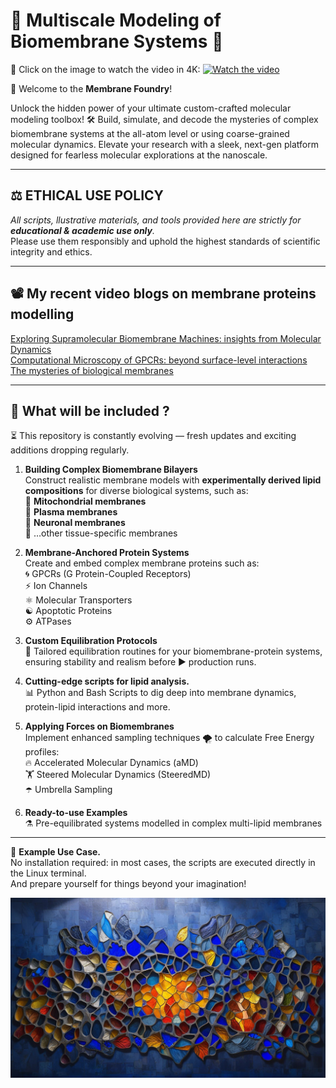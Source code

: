 # 🔷 Multiscale Modeling of Biomembrane Systems 🔷 

🎥 Click on the image to watch the video in 4K: 
[![Watch the video](https://img.youtube.com/vi/qgFmRrF_M9k/maxresdefault.jpg)](https://www.youtube.com/watch?v=qgFmRrF_M9k)

👑 Welcome to the **Membrane Foundry**!

Unlock the hidden power of your ultimate custom-crafted molecular modeling toolbox! 🛠️
Build, simulate, and decode the mysteries of complex biomembrane systems at the all-atom level or using coarse-grained molecular dynamics. Elevate your research with a sleek, next-gen platform designed for fearless molecular explorations at the nanoscale.


---

## ⚖️ ETHICAL USE POLICY

_All scripts, llustrative materials, and tools provided here are strictly for **educational & academic use only**._  
Please use them responsibly and uphold the highest standards of scientific integrity and ethics.  

---

## 📽️ My recent video blogs on membrane proteins modelling

[Exploring Supramolecular Biomembrane Machines: insights from Molecular Dynamics](https://www.linkedin.com/pulse/exploring-supramolecular-biomembrane-machines-insights-gleb-novikov-b0nxe/?trackingId=apAbfz3rTyyBr77sc30CNA%3D%3D)  
[Computational Microscopy of GPCRs: beyond surface-level interactions](https://www.linkedin.com/pulse/computational-microscopy-gpcr-activation-beyond-gleb-novikov-y5rwe/?trackingId=apAbfz3rTyyBr77sc30CNA%3D%3D)  
[The mysteries of biological membranes](https://www.linkedin.com/pulse/mysteries-biological-membranes-gleb-novikov-aqbve/?trackingId=cF91wcgOQROa8aNq3cYnog%3D%3D)  


---

## 🚀 What will be included ?

⏳ This repository is constantly evolving — fresh updates and exciting additions dropping regularly.

1. **Building Complex Biomembrane Bilayers**  
   Construct realistic membrane models with **experimentally derived lipid compositions** for diverse biological systems, such as:  
     🔋 **Mitochondrial membranes**  
     🧫 **Plasma membranes**  
     🧠 **Neuronal membranes**  
     🧱 …other tissue-specific membranes

2. **Membrane-Anchored Protein Systems**  
   Create and embed complex membrane proteins such as:  
     🌀 GPCRs (G Protein-Coupled Receptors)  
     ⚡ Ion Channels  
     ⚛️ Molecular Transporters  
     ☯️ Apoptotic Proteins  
     ⚙️ ATPases 

3. **Custom Equilibration Protocols**  
   🔧 Tailored equilibration routines for your biomembrane-protein systems, ensuring stability and realism before ▶️ production runs.  

4. **Cutting-edge scripts for lipid analysis.**  
   📊 Python and Bash Scripts to dig deep into membrane dynamics, protein-lipid interactions and more.  

5. **Applying Forces on Biomembranes**  
   Implement enhanced sampling techniques 🌪️  to calculate Free Energy profiles:  
     🔥 Accelerated Molecular Dynamics (aMD)  
     🏋️ Steered Molecular Dynamics (SteeredMD)  
     ☂️ Umbrella Sampling  

6. **Ready-to-use Examples**  
   ⚗️ Pre-equilibrated systems modelled in complex multi-lipid membranes

---

💠 **Example Use Case.**   
No installation required: in most cases, the scripts are executed directly in the Linux terminal.  
And prepare yourself for things beyond your imagination!

![embranefoundry_logo1](https://github.com/TheVisualHub/VisualFactory/blob/515274370914e1648776946c67e5a60b42da65e4/assets/embranefoundry_logo2.jpg)

